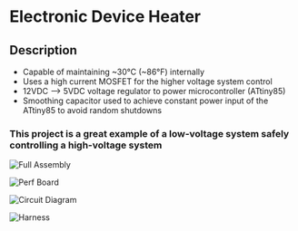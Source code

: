 # Electronic Device Heater

## Description
- Capable of maintaining ~30°C (~86°F) internally
- Uses a high current MOSFET for the higher voltage system control
- 12VDC --> 5VDC voltage regulator to power microcontroller (ATtiny85)
- Smoothing capacitor used to achieve constant power input of the ATtiny85 to avoid random shutdowns

### This project is a great example of a low-voltage system safely controlling a high-voltage system 

![Full Assembly](https://github.com/Alaan-i/Electronic-Device-Heater/assets/56492620/fd06846f-9d3c-40de-a13a-228505ecf45d)

![Perf Board](https://github.com/Alaan-i/Electronic-Device-Heater/assets/56492620/17617191-691f-4e45-8f40-ad64eeabf2f2)

![Circuit Diagram](https://github.com/Alaan-i/Electronic-Device-Heater/assets/56492620/04293f8e-652d-4417-9eb4-b3bf4333a12a)

![Harness](https://github.com/Alaan-i/Electronic-Device-Heater/assets/56492620/2803944d-5698-4274-a96d-a2601f7a0ef1)
